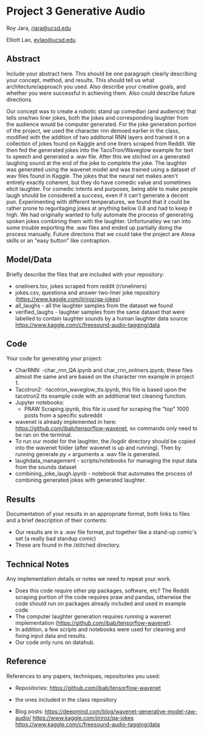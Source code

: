 # Project 3 Generative Audio

Roy Jara, rjara@ucsd.edu

Elliott Lao, eylao@ucsd.edu

## Abstract

Include your abstract here. This should be one paragraph clearly describing your concept, method, and results. This should tell us what architecture/approach you used. Also describe your creative goals, and whether you were successful in achieving them. Also could describe future directions.

Our concept was to create a robotic stand up comedian (and audience) that tells one/two liner jokes, both the jokes and corresponding laughter from the audience would be computer generated. For the joke generation portion of the project, we used the character rnn demoed earlier in the class, modified with the addition of two additonal RNN layers and trained it on a collection of jokes found on Kaggle and one liners scraped from Reddit. We then fed the generated jokes into the TacoTron/Waveglow example for text to speech and generated a .wav file. After this we stiched on a generated laughing sound at the end of the joke to complete the joke. The laughter was generated using the wavenet model and was trained using a dataset of wav files found in Kaggle. The jokes that the neural net makes aren't entirely exactly coherent, but they do have comedic value and sometimes elicit laughter. For comedic intents and purposes, being able to make people laugh should be considered a success, even if it can't generate a decent pun. Experimenting with different temperatures, we found that it could be rather prone to reguritaging jokes at anything below 0.8 and had to keep it high. We had originally wanted to fully automate the process of generating spoken jokes combining them with the laughter. Unfortunatley we ran into some trouble exporting the .wav files and ended up partially doing the process manually.  Future directons that we could take the project are Alexa skills or an "easy button" like contraption. 


## Model/Data

Briefly describe the files that are included with your repository:
- oneliners.tsv, jokes scraped from reddit (r/oneliners) 
- jokes.csv, questiona and answer two-liner joke repository (https://www.kaggle.com/jiriroz/qa-jokes)
- all_laughs - all the laughter samples from the dataset we found
- verified_laughs - laughter samples from the same dataset that were labelled to contain laughter sounds by a human
laughter data source: https://www.kaggle.com/c/freesound-audio-tagging/data


## Code

Your code for generating your project:
- CharRNN:
  -char_rnn_QA.ipynb and char_rnn_onliners.ipynb, these files almost the same and are based on the character rnn example in project 1.
- Tacotron2:
  -tacotron_waveglow_tts.ipynb, this file is based upon the tacotron2 tts example code with an additional text cleaning function.
- Jupyter notebooks: 
  - PRAW Scraping.ipynb, this file is used for scraping the "top" 1000 posts from a specific subreddit
- wavenet is already implemented in here: https://github.com/ibab/tensorflow-wavenet, so commands only need to be ran on the terminal.
- To run our model for the laughter, the /logdir directory should be copied into the wavenet folder (after wavenet is up and running). Then by running generate.py + arguments a .wav file is generated.
- laughdata_management -  scripts/notebooks for managing the input data from the sounds dataset
- combining_joke_laugh.ipynb - notebook that automates the process of combining generated jokes with generated laughter.

## Results

Documentation of your results in an appropriate format, both links to files and a brief description of their contents:
- Our results are in a .wav file format, put together like a stand-up comic's set (a really bad standup comic)
- These are found in the /stitched directory.


## Technical Notes

Any implementation details or notes we need to repeat your work. 
- Does this code require other pip packages, software, etc?
  The Reddit scraping portion of the code requires praw and pandas, otherwise the code should run on packages already included and used in example code.
- The computer laughter generation requires running a wavenet implementation (https://github.com/ibab/tensorflow-wavenet).
- In addition, a few scripts and notebooks were used for cleaning and fixing input data and results.
- Our code only runs on datahub.

## Reference

References to any papers, techniques, repositories you used:
- Repositories:
https://github.com/ibab/tensorflow-wavenet
+ the ones included in the class repository
- Blog posts:
https://deepmind.com/blog/wavenet-generative-model-raw-audio/
https://www.kaggle.com/jiriroz/qa-jokes
https://www.kaggle.com/c/freesound-audio-tagging/data
